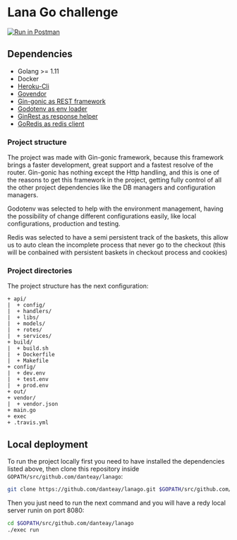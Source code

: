 # Lana Go challenge

[![Run in Postman](https://run.pstmn.io/button.svg)](https://app.getpostman.com/run-collection/aa577ae45ebdeca472a1#?env%5BLanaGo%5D=W3sia2V5IjoiaG9zdCIsInZhbHVlIjoiaHR0cDovL2xvY2FsaG9zdDo4MDgwIiwiZGVzY3JpcHRpb24iOiIiLCJlbmFibGVkIjp0cnVlfSx7ImtleSI6ImJhc2tldElkIiwidmFsdWUiOiJjOWEwZDhmOS1jMmYxLTRlOWUtODZhMy0zZDFkMDBiMDk4MmUiLCJkZXNjcmlwdGlvbiI6IiIsImVuYWJsZWQiOnRydWV9LHsia2V5IjoicHJvZEhvc3QiLCJ2YWx1ZSI6Imh0dHBzOi8vbGFuYWdvLmhlcm9rdWFwcC5jb20iLCJkZXNjcmlwdGlvbiI6IiIsInR5cGUiOiJ0ZXh0IiwiZW5hYmxlZCI6dHJ1ZX1d)

## Dependencies

* Golang >= 1.11
* Docker
* [Heroku-Cli](https://devcenter.heroku.com/articles/heroku-cli)
* [Govendor](https://github.com/kardianos/govendor/)
* [Gin-gonic as REST framework](https://gin-gonic.com/)
* [Godotenv as env loader](https://github.com/joho/godotenv)
* [GinRest as response helper](https://github.com/danteay/ginrest)
* [GoRedis as redis client](https://github.com/go-redis/redis)

### Project structure

The project was made with Gin-gonic framework, because this framework brings a faster development, great
support and a fastest resolve of the router. Gin-gonic has nothing except the Http handling, and this is
one of the reasons to get this framework in the project, getting fully control of all the other project
dependencies like the DB managers and configuration managers.

Godotenv was selected to help with the environment management, having the possibility of change different configurations easily, like local configurations, production and testing.

Redis was selected to have a semi persistent track of the baskets, this allow us to auto clean the
incomplete process that never go to the checkout (this will be conbained with persistent baskets in
checkout process and cookies)

### Project directories

The project structure has the next configuration:

```text
+ api/
|  + config/
|  + handlers/
|  + libs/
|  + models/
|  + rotes/
|  + services/
+ build/
|  + build.sh
|  + Dockerfile
|  + Makefile
+ config/
|  + dev.env
|  + test.env
|  + prod.env
+ out/
+ vendor/
|  + vendor.json
+ main.go
+ exec
+ .travis.yml
```

## Local deployment

To run the project locally first you need to have installed the dependencies listed above, then clone this repository inside `GOPATH/src/github.com/danteay/lanago`:

``` bash
git clone https://github.com/danteay/lanago.git $GOPATH/src/github.com/danteay/lanago
```

Then you just need to run the next command and you will have a redy local server runin on port 8080:

```bash
cd $GOPATH/src/github.com/danteay/lanago
./exec run
```

